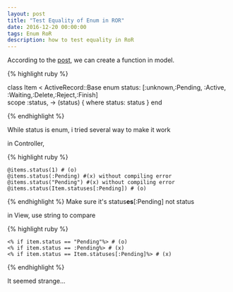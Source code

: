 ```yaml
---
layout: post
title: "Test Equality of Enum in ROR"
date: 2016-12-20 00:00:00
tags: Enum RoR 
description: how to test equality in RoR
---
```


According to the [post](http://www.justinweiss.com/articles/search-and-filter-rails-models-without-bloating-your-controller/), we can create a function in model.

{% highlight ruby %}

class Item < ActiveRecord::Base
  enum status: [:unknown,:Pending, :Active, :Waiting,:Delete,:Reject,:Finish]    
  scope :status, -> (status) { where status: status }
end

{% endhighlight %}

While status is enum, i tried several way to make it work

in Controller,

{% highlight ruby %}

    @items.status(1) # (o)
    @items.status(:Pending) #(x) without compiling error
    @items.status("Pending") #(x) without compiling error
    @items.status(Item.statuses[:Pending]) # (o)

{% endhighlight %}
Make sure it's status**es**[:Pending] not status


in View, use string to compare

{% highlight ruby %}

    <% if item.status == "Pending"%> # (o)
    <% if item.status == :Pending%> # (x)
    <% if item.status == Item.statuses[:Pending]%> # (x)

{% endhighlight %}

It seemed strange...

